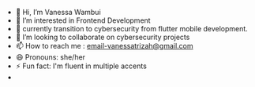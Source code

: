 - 👋 Hi, I’m Vanessa Wambui
- 👀 I’m interested in Frontend Development
- 🌱 currently transition to cybersecurity from flutter mobile development.
- 💞️ I’m looking to collaborate on cybersecurity projects
- 📫 How to reach me : email-vanessatrizah@gmail.com
- 😄 Pronouns: she/her
- ⚡ Fun fact: I'm fluent in multiple accents
- 

<!---
vanessatrizah/vanessatrizah is a ✨ special ✨ repository because its `README.md` (this file) appears on your GitHub profile.
You can click the Preview link to take a look at your changes.
--->
